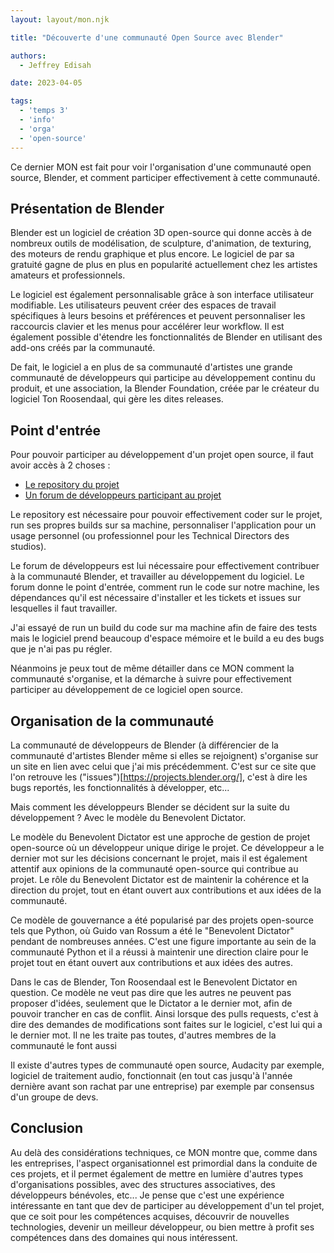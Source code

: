 ```yaml
---
layout: layout/mon.njk

title: "Découverte d'une communauté Open Source avec Blender"

authors:
  - Jeffrey Edisah

date: 2023-04-05

tags:
  - 'temps 3'
  - 'info'
  - 'orga'
  - 'open-source'
---
```


<!-- début résumé -->

Ce dernier MON est fait pour voir l'organisation d'une communauté open source, Blender, et comment participer effectivement à cette communauté.

<!-- fin résumé -->

## Présentation de Blender 

Blender est un logiciel de création 3D open-source qui donne accès à de nombreux outils de modélisation, de sculpture, d'animation, de texturing, des moteurs de rendu graphique et plus encore. Le logiciel de par sa gratuité gagne de plus en plus en popularité actuellement chez les artistes amateurs et professionnels.

Le logiciel est également personnalisable grâce à son interface utilisateur modifiable. Les utilisateurs peuvent créer des espaces de travail spécifiques à leurs besoins et préférences et peuvent personnaliser les raccourcis clavier et les menus pour accélérer leur workflow. Il est également possible d'étendre les fonctionnalités de Blender en utilisant des add-ons créés par la communauté.

De fait, le logiciel a en plus de sa communauté d'artistes une grande communauté de développeurs qui participe au développement continu du produit, et une association, la Blender Foundation, créée par le créateur du logiciel Ton Roosendaal, qui gère les dites releases.

## Point d'entrée

Pour pouvoir participer au développement d'un projet open source, il faut avoir accès à 2 choses :

- [Le repository du projet](https://github.com/blender/blender)
- [Un forum de développeurs participant au projet](https://developer.blender.org/)
  
Le repository est nécessaire pour pouvoir effectivement coder sur le projet, run ses propres builds sur sa machine, personnaliser l'application pour un usage personnel (ou professionnel pour les Technical Directors des studios).

Le forum de développeurs est lui nécessaire pour effectivement contribuer à la communauté Blender, et travailler au développement du logiciel. Le forum donne le point d'entrée, comment run le code sur notre machine, les dépendances qu'il est nécessaire d'installer et les tickets et issues sur lesquelles il faut travailler.

J'ai essayé de run un build du code sur ma machine afin de faire des tests mais le logiciel prend beaucoup d'espace mémoire et le build a eu des bugs que je n'ai pas pu régler.

Néanmoins je peux tout de même détailler dans ce MON comment la communauté s'organise, et la démarche à suivre pour effectivement participer au développement de ce logiciel open source.

## Organisation de la communauté

La communauté de développeurs de Blender (à différencier de la communauté d'artistes Blender même si elles se rejoignent) s'organise sur un site en lien avec celui que j'ai mis précédemment. C'est sur ce site que l'on retrouve les ("issues")[https://projects.blender.org/], c'est à dire les bugs reportés, les fonctionnalités à développer, etc...

Mais comment les développeurs Blender se décident sur la suite du développement ? Avec le modèle du Benevolent Dictator.

Le modèle du Benevolent Dictator est une approche de gestion de projet open-source où un développeur unique dirige le projet. Ce développeur a le dernier mot sur les décisions concernant le projet, mais il est également attentif aux opinions de la communauté open-source qui contribue au projet. Le rôle du Benevolent Dictator est de maintenir la cohérence et la direction du projet, tout en étant ouvert aux contributions et aux idées de la communauté.

Ce modèle de gouvernance a été popularisé par des projets open-source tels que Python, où Guido van Rossum a été le "Benevolent Dictator" pendant de nombreuses années. C'est une figure importante au sein de la communauté Python et il a réussi à maintenir une direction claire pour le projet tout en étant ouvert aux contributions et aux idées des autres.

Dans le cas de Blender, Ton Roosendaal est le Benevolent Dictator en question. Ce modèle ne veut pas dire que les autres ne peuvent pas proposer d'idées, seulement que le Dictator a le dernier mot, afin de pouvoir trancher en cas de conflit. Ainsi lorsque des pulls requests, c'est à dire des demandes de modifications sont faites sur le logiciel, c'est lui qui a le dernier mot. Il ne les traite pas toutes, d'autres membres de la communauté le font aussi

Il existe d'autres types de communauté open source, Audacity par exemple, logiciel de traitement audio, fonctionnait (en tout cas jusqu'à l'année dernière avant son rachat par une entreprise) par exemple par consensus d'un groupe de devs.

## Conclusion

Au delà des considérations techniques, ce MON montre que, comme dans les entreprises, l'aspect organisationnel est primordial dans la conduite de ces projets, et il permet également de mettre en lumière d'autres types d'organisations possibles, avec des structures associatives, des développeurs bénévoles, etc...
Je pense que c'est une expérience intéressante en tant que dev de participer au développement d'un tel projet, que ce soit pour les compétences acquises, découvrir de nouvelles technologies, devenir un meilleur développeur, ou bien mettre à profit ses compétences dans des domaines qui nous intéressent.